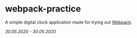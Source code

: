 # webpack-practice
A simple digital clock application made for trying out [Webpack](https://github.com/webpack/webpack).

*30.05.2020 - 30.05.2020*
